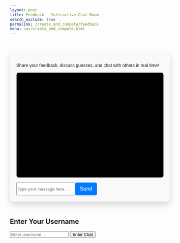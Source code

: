 ```yaml
---
layout: post
title: Feedback - Interactive Chat Room
search_exclude: true
permalink: /create_and_compete/feedback
menu: nav/create_and_compete.html
---
```


<link rel="stylesheet" href="{{site.baseurl}}/navigation/create_and_compete/feedback.css">

<div class="chat-room-container">
<p>Share your feedback, discuss guesses, and chat with others in real time!</p>

<!-- Chat Box -->
<div id="chat-box" class="chat-box"></div>

<!-- Chat Input -->
<div class="chat-input">
    <input type="text" id="chat-message" placeholder="Type your message here...">
    <button id="send-message" class="send-button">Send</button>
</div>
</div>

<!-- Username Modal -->
<div id="username-modal" class="modal">
    <div class="modal-content">
        <h2>Enter Your Username</h2>
        <input type="text" id="username-input" placeholder="Enter username..." required>
        <button id="username-submit">Enter Chat</button>
    </div>
</div>

<!-- Chat Room Container (Initially Hidden) -->
<div class="chat-room-container" style="display: none;">
    <p class="chat-header">Interactive Chat Room</p>
    <div id="chat-box" class="chat-box"></div>
    <div class="chat-input">
        <input type="text" id="chat-message" placeholder="Type your message here...">
        <button id="send-message" class="send-button">Send</button>
        <button id="clear-chat" class="send-button">Clear Chat</button>
    </div>
</div>

<script src="{{site.baseurl}}/navigation/create_and_compete/chat.js"></script>

<style>
/* General Container Styling */
.chat-room-container {
  max-width: 800px;
  margin: 50px auto;
  padding: 20px;
  background-color: #f9f9f9;
  border-radius: 10px;
  box-shadow: 0 10px 20px rgba(0, 0, 0, 0.15);
  font-family: 'Arial', sans-serif;
}

/* Header Styling */
.chat-header {
  font-size: 1.8em;
  text-align: center;
  margin-bottom: 20px;
  color: #333;
}

/* Chat Box Styling */
.chat-box {
  border: 1px solid #ddd;
  border-radius: 8px;
  height: 300px;
  overflow-y: scroll;
  padding: 15px;
  font-size: 1.2em;
  background-color: #000;
  box-shadow: inset 0 2px 4px rgba(0, 0, 0, 0.1);
}

/* Message Styling */
.message {
  margin-bottom: 10px;
  padding: 5px 10px;
  border-radius: 5px;
  background-color: #eef2f7;
  color: #f5f0f0
;
  box-shadow: 0 1px 3px rgba(0, 0, 0, 0.1);
}

/* Input Box Styling */
.chat-input {
  display: flex;
  margin-top: 15px;
}

.chat-message {
  flex: 1;
  padding: 10px;
  font-size: 1.2em;
  border: 1px solid #ddd;
  border-radius: 5px;
  box-shadow: 0 1px 3px rgba(0, 0, 0, 0.1);
  margin-right: 10px;
}

.send-button {
  padding: 10px 15px;
  font-size: 1.2em;
  background-color: #007BFF;
  color: #fff;
  border: none;
  border-radius: 5px;
  cursor: pointer;
  transition: background-color 0.3s ease;
  box-shadow: 0 2px 4px rgba(0, 0, 0, 0.1);
}

.send-button:hover {
  background-color: #0056b3;
}
</style>